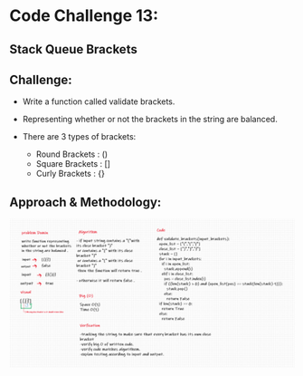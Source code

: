 # Code Challenge 13:

## Stack Queue Brackets

## Challenge:
* Write a function called validate brackets.

* Representing whether or not the brackets in the string are balanced.

* There are 3 types of brackets:
    * Round Brackets : ()
    * Square Brackets : []
    * Curly Brackets : {}

## Approach & Methodology:
![stack-queue-brackets](../../images/code-challange-13.png)
